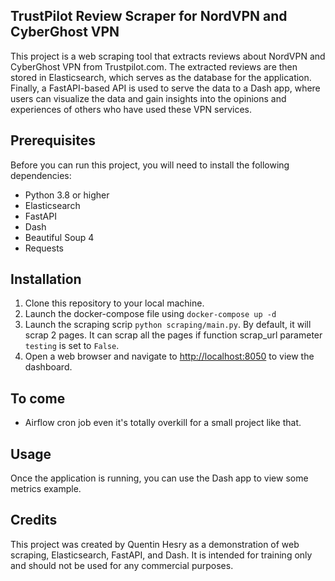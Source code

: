 ## TrustPilot Review Scraper for NordVPN and CyberGhost VPN

This project is a web scraping tool that extracts reviews about NordVPN and CyberGhost VPN from Trustpilot.com. The extracted reviews are then stored in Elasticsearch, which serves as the database for the application. Finally, a FastAPI-based API is used to serve the data to a Dash app, where users can visualize the data and gain insights into the opinions and experiences of others who have used these VPN services.

## Prerequisites

Before you can run this project, you will need to install the following dependencies:

- Python 3.8 or higher
- Elasticsearch
- FastAPI
- Dash
- Beautiful Soup 4
- Requests

## Installation

1. Clone this repository to your local machine.
2. Launch the docker-compose file using `docker-compose up -d`
3. Launch the scraping scrip `python scraping/main.py`. By default, it will scrap 2 pages. It can scrap all the pages if function scrap_url parameter `testing` is set to `False`.
4. Open a web browser and navigate to [http://localhost:8050](http://localhost:8050) to view the dashboard.


## To come 

 - Airflow cron job even it's totally overkill for a small project like that.
 
## Usage

Once the application is running, you can use the Dash app to view some metrics example.

## Credits

This project was created by Quentin Hesry as a demonstration of web scraping, Elasticsearch, FastAPI, and Dash. 
It is intended for training only and should not be used for any commercial purposes.
